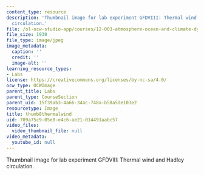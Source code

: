 ```yaml
---
content_type: resource
description: 'Thumbnail image for lab experiment GFDVIII: Thermal wind and Hadley
  circulation.'
file: /ol-ocw-studio-app/courses/12-003-atmosphere-ocean-and-climate-dynamics-fall-2008/709a75c905e8e4c6ae21014491aabc57_thumb8thermalwind.jpg
file_size: 1930
file_type: image/jpeg
image_metadata:
  caption: ''
  credit: ''
  image-alt: ''
learning_resource_types:
- Labs
license: https://creativecommons.org/licenses/by-nc-sa/4.0/
ocw_type: OCWImage
parent_title: Labs
parent_type: CourseSection
parent_uid: 15f39ab3-4a66-34ac-748a-b58a5de103e2
resourcetype: Image
title: thumb8thermalwind
uid: 709a75c9-05e8-e4c6-ae21-014491aabc57
video_files:
  video_thumbnail_file: null
video_metadata:
  youtube_id: null
---
```

Thumbnail image for lab experiment GFDVIII: Thermal wind and Hadley circulation.